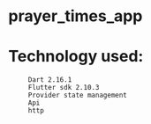 # prayer_times_app

# Technology used: 
         Dart 2.16.1 
         Flutter sdk 2.10.3
         Provider state management
         Api
         http
         
